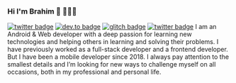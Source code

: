 ### Hi I'm Brahim 👋 👨🏻‍💻
[![twitter badge](https://img.shields.io/badge/twitter-%40brahim_akarouch-blue)](https://twitter.com/brahim_akarouch)
[![dev.to badge](https://img.shields.io/badge/linkedin-brahim--akarouch-%230177B5?style=flat&logo=linkedin)](https://www.linkedin.com/in/brahim-akarouch)
[![glitch badge](https://img.shields.io/badge/youtube-basma4tech-%23FF0000?style=flat&logo=youtube)](https://www.youtube.com/user/basma4tech)
[![twitter badge](https://img.shields.io/badge/instagram-@brahim_akar-%23E4415F?style=flat&logo=instagram&logoColor=white)](https://twitter.com/brahim_akar)
I am an Android & Web developer with a deep passion for learning new technologies and helping others in learning and solving their problems.
I have previously worked as a full-stack developer and a frontend developer. But I have been a mobile developer since 2018.
I always pay attention to the smallest details and I’m looking for new ways to challenge myself on all occasions, both in my professional and personal life.
